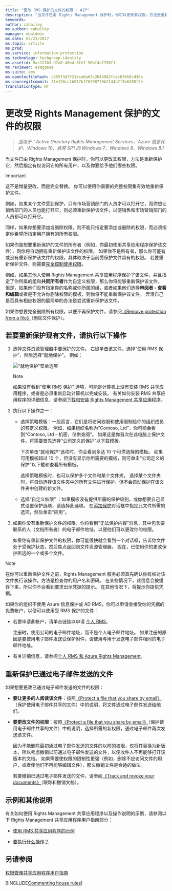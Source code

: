 ```yaml
---
title: "更改 RMS 保护的文件的权限 - AIP"
description: "当文件已由 Rights Management 保护时，你可以更改其权限，方法是重新保护它，然后指定有权访问它的所有用户，以及你要给予他们哪些权限。"
keywords: 
author: cabailey
ms.author: cabailey
manager: mbaldwin
ms.date: 02/23/2017
ms.topic: article
ms.prod: 
ms.service: information-protection
ms.technology: techgroup-identity
ms.assetid: 5ac121b3-d7a0-40e4-8fe7-90bf4cf796f1
ms.reviewer: esaggese
ms.suite: ems
ms.openlocfilehash: c355f3d7f21ece6a63c2b43982fcec8f668cd38a
ms.sourcegitcommit: 31e128cc1b917bf767987f0b2144b7f3b6288f2e
translationtype: HT
---
```

# <a name="change-permissions-on-files-that-have-been-protected-by-rights-management"></a>更改受 Rights Management 保护的文件的权限

>*适用于：Active Directory Rights Management Services、Azure 信息保护、Windows 10、具有 SP1 的 Windows 7、Windows 8、Windows 8.1*

当文件已由 Rights Management 保护时，你可以更改其权限，方法是重新保护它，然后指定有权访问它的所有用户，以及你要给予他们哪些权限。

> [!IMPORTANT]
> 这不是增量更改，而是完全替换。 你可以使用你需要的完整权限集有效地重新保护文件。
> 
>  例如，如果某个文件受到保护，只有市场营销部门的人员才可以打开它，而你想让销售部门的人员也能打开它，则必须重新保护该文件，以便销售和市场营销部门的人员都可以打开它。
>
> 同样，如果你想要添加或删除权限，则不能只指定要添加或删除的权限，而必须指定你希望所指定用户拥有的所有权限。

如果你是想要重新保护的文件的所有者（例如，你最初使用共享应用程序保护该文件），则你将自动拥有重新保护该文件的权限。 如果你不是所有者，那么你可能有或没有重新保护该文件的权限，具体取决于当前受保护文件具有的权限。 若要重新保护文件，则需要[完全控制使用权限](../deploy-use/configure-usage-rights.md#usage-rights-and-descriptions)。

例如，如果其他人使用 Rights Management 共享应用程序保护了该文件，并且指定了你所属的组和**共同所有者**作为自定义权限，那么你将能够重新保护该文件。 但是，如果他们没有指定你的名称或你所属的组，或者如果他们选择**审阅者 - 查看和编辑**或者是不允许你删除权限的模板，则你将不能重新保护该文件。 弄清自己是否具有相应权限的最简单的办法是尝试重新保护该文件。

如果你想要完全删除所有权限，以便不再保护文件，请参阅[《Remove protection from a file》](sharing-app-remove-protection.md)（删除文件保护）。

## <a name="to-re-protect-a-file-in-place"></a>若要重新保护现有文件，请执行以下操作

1.  选择文件资源管理器中要保护的文件。 右键单击该文件，选择“使用 RMS 保护”，然后选择“就地保护”。 例如：

    ![“就地保护”菜单选项](../media/ADRMS_MSRMSApp_SP_CompanyDefined.png)

    > [!NOTE]
    > 如果没有看到“使用 RMS 保护”  选项，可能是计算机上没有安装 RMS 共享应用程序，或者是必须重新启动计算机以完成安装。 有关如何安装 RMS 共享应用程序的详细信息，请参阅[下载和安装 Rights Management 共享应用程序](install-sharing-app.md)。

2.  执行以下操作之一：

    -   选择策略模板：一般而言，它们是将访问权限和使用限制给你的组织成员的预定义权限。 例如，如果组织名称为“Contoso, Ltd”，你可能会看到“Contoso, Ltd - 机密，仅供查阅”。 如果这是你首次在此电脑上保护文件，将需要首先选择“公司定义的保护”以下载模板。

        下次单击“就地保护”选项时，你会看到多达 10 个可供选择的模板。 如果可用模板超过 10 个，但没有显示你所需要的模板，则可单击“公司定义的保护”以下载和查看所有模板。

        选择策略模板时，也可以保护多个文件和某个文件夹。 选择某个文件夹时，将自动选择该文件夹中的所有文件进行保护，但不会自动保护在该文件夹中创建的新文件。

    -   选择“自定义权限” ：如果模板没有提供所需的保护级别，或你想要自己显式设置保护选项，请选择此选项。 在[添加保护](sharing-app-dialog-box.md)对话框中指定此文件所需的选项，然后单击“应用”。

3. 如果你没有重新保护文件的权限，你将看到“无法保护内容”消息，其中包含要联系的人（文档所有者）的电子邮件地址，以便他们可以更改你的权限。

    如果你有重新保护文件的权限，你可能很快就会看到一个对话框，告诉你文件处于受保护状态，然后焦点返回到文件资源管理器。 现在，已使用你的更改保护所选的一个或多个文件。 

> [!NOTE]
> 在你可以重新保护文件之前，Rights Management 服务必须首先确认你有权对该文件执行该操作，方法是检查你的用户名和密码。 在某些情况下，此信息会被缓存下来，所以你不会看到要求出示凭据的提示。 在其他情况下，将提示你提供凭据。
>
> 如果你的组织不使用 Azure 信息保护或 AD RMS，你可以申请会接受你的凭据的免费帐户，以便可以使用受 RMS 保护的文件：
>
> -   若要申请此帐户，请单击链接以申请 [个人 RMS](http://go.microsoft.com/fwlink/?LinkId=309469)。
>
>     注册时，使用公司的电子邮件地址，而不是个人电子邮件地址。 如果注册的原因是要使用电子邮件发送受保护附件，请使用与用于发送电子邮件相同的电子邮件地址。
> -   有关详细信息，请参阅[个人 RMS 和 Azure Rights Management](../understand-explore/rms-for-individuals.md)。

## <a name="to-re-protect-a-file-that-you-have-emailed"></a>重新保护已通过电子邮件发送的文件

如果想要更改已通过电子邮件发送的文件的权限：

- **要让更多的人阅读该文件**：按照[《Protect a file that you share by email》](sharing-app-protect-by-email.md)（保护使用电子邮件共享的文件）中的说明，将文件通过电子邮件发送给他们。

- **要更改文件的权限**：按照[《Protect a file that you share by email》](sharing-app-protect-by-email.md)（保护使用电子邮件共享的文件）中的说明，选择所需的新权限，通过电子邮件再次发送该文件。 

    因为不能删除最初通过电子邮件发送的文件的以前的权限，仅将其替换为新版本，所以考虑撤销以前通过电子邮件发送的文件，以便收件人不再能够打开该版本的文档。 如果需要使权限的限制性更强（例如，删除不应访问文件的用户，或者使他们不再能够编辑文件），那么撤销文件是合适的做法。

    若要撤销已通过电子邮件发送的文件，请参阅[《Track and revoke your documents》](sharing-app-track-revoke.md)（跟踪和撤销文档）。


## <a name="examples-and-other-instructions"></a>示例和其他说明
有关如何使用 Rights Management 共享应用程序以及操作说明的示例，请参阅以下 Rights Management 共享应用程序用户指南部分：

-   [使用 RMS 共享应用程序的示例](sharing-app-user-guide.md#examples-for-using-the-rms-sharing-application)

-   [要执行什么操作？](sharing-app-user-guide.md#what-do-you-want-to-do)

## <a name="see-also"></a>另请参阅
[权限管理共享应用程序用户指南](sharing-app-user-guide.md)

[!INCLUDE[Commenting house rules](../includes/houserules.md)]